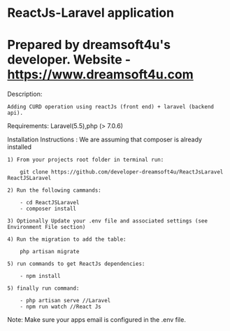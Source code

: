 # ReactJs-Laravel application

# Prepared by dreamsoft4u's developer. Website - https://www.dreamsoft4u.com

Description:

	Adding CURD operation using reactJs (front end) + laravel (backend api).
	
Requirements: Laravel(5.5),php (> 7.0.6)
	
Installation Instructions : We are assuming that composer is already installed
	
	1) From your projects root folder in terminal run:
	
		git clone https://github.com/developer-dreamsoft4u/ReactJsLaravel ReactJSLaravel

	2) Run the following cammands:
		
		- cd ReactJSLaravel
		- composer install 
	
	3) Optionally Update your .env file and associated settings (see Environment File section)

	4) Run the migration to add the table: 
	
		php artisan migrate
		
	5) run commands to get ReactJs dependencies:
		
		- npm install
	
	5) finally run command: 
	
		- php artisan serve //Laravel
		- npm run watch //React Js
	
Note: Make sure your apps email is configured in the .env file.